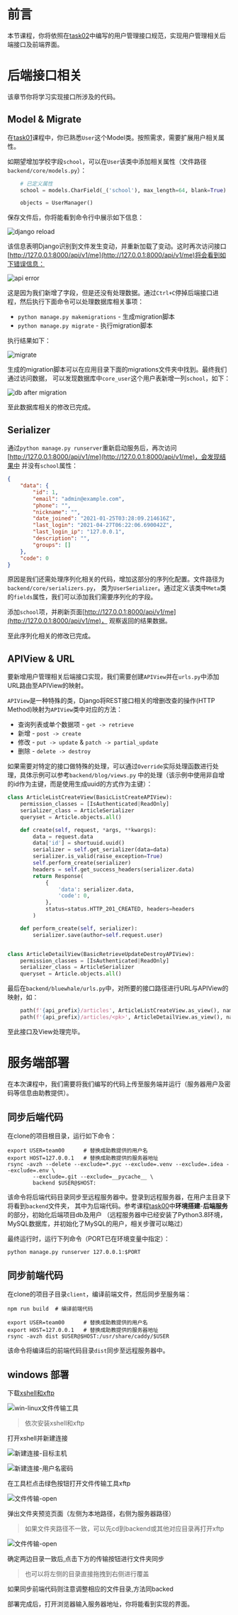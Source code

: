 # 前言

本节课程，你将依照在[task02](./task02.md)中编写的用户管理接口规范，实现用户管理相关后端接口及前端界面。

# 后端接口相关

该章节你将学习实现接口所涉及的代码。

## Model & Migrate

在[task01](./task01.md)课程中，你已熟悉`User`这个Model类。按照需求，需要扩展用户相关属性。

如期望增加学校字段`school`，可以在`User`该类中添加相关属性（文件路径`backend/core/models.py`）：

```python
    # 已定义属性
    school = models.CharField(_('school'), max_length=64, blank=True)

    objects = UserManager()
```

保存文件后，你将能看到命令行中展示如下信息：

![django reload](./images/task04-django-reload.png)

该信息表明Django识别到文件发生变动，并重新加载了变动。这时再次访问接口
[http://127.0.0.1:8000/api/v1/me](http://127.0.0.1:8000/api/v1/me)将会看到如下错误信息：

![api error](./images/task04-api-error.png)

这是因为我们新增了字段，但是还没有处理数据。通过`Ctrl+C`停掉后端接口进程，然后执行下面命令可以处理数据库相关事项：

* `python manage.py makemigrations` - 生成migration脚本
* `python manage.py migrate` - 执行migration脚本

执行结果如下：

![migrate](./images/task04-migrate.png)

生成的migration脚本可以在应用目录下面的migrations文件夹中找到。最终我们通过访问数据，
可以发现数据库中`core_user`这个用户表新增一列`school`，如下：

![db after migration](./images/task04-db-after-migration.png)

至此数据库相关的修改已完成。

## Serializer

通过`python manage.py runserver`重新启动服务后，再次访问
[http://127.0.0.1:8000/api/v1/me](http://127.0.0.1:8000/api/v1/me)，会发现结果中
并没有`school`属性：

```json
{
    "data": {
        "id": 1,
        "email": "admin@example.com",
        "phone": "",
        "nickname": "",
        "date_joined": "2021-01-25T03:28:09.214616Z",
        "last_login": "2021-04-27T06:22:06.690042Z",
        "last_login_ip": "127.0.0.1",
        "description": "",
        "groups": []
    },
    "code": 0
}
```

原因是我们还需处理序列化相关的代码，增加这部分的序列化配置。文件路径为`backend/core/serializers.py`，
类为`UserSerializer`。通过定义该类中`Meta`类的`fields`属性，我们可以添加我们需要序列化的字段。

添加`school`项，并刷新页面[http://127.0.0.1:8000/api/v1/me](http://127.0.0.1:8000/api/v1/me)，
观察返回的结果数据。

至此序列化相关的修改已完成。

## APIView & URL

要新增用户管理相关后端接口实现，我们需要创建`APIView`并在`urls.py`中添加URL路由至APIView的映射。

`APIView`是一种特殊的类，Django将REST接口相关的增删改查的操作(HTTP Method)映射为`APIView`类中对应的方法：
* 查询列表或单个数据项 - `get -> retrieve`
* 新增 - `post -> create`
* 修改 - `put -> update` & `patch -> partial_update`
* 删除 - `delete -> destroy`

如果需要对特定的接口做特殊的处理，可以通过`Override`实际处理函数进行处理，具体示例可以参考`backend/blog/views.py`
中的处理（该示例中使用非自增的id作为主键，而是使用生成uuid的方式作为主键）：

```python
class ArticleListCreateView(BasicListCreateAPIView):
    permission_classes = [IsAuthenticated|ReadOnly]
    serializer_class = ArticleSerializer
    queryset = Article.objects.all()

    def create(self, request, *args, **kwargs):
        data = request.data
        data['id'] = shortuuid.uuid()
        serializer = self.get_serializer(data=data)
        serializer.is_valid(raise_exception=True)
        self.perform_create(serializer)
        headers = self.get_success_headers(serializer.data)
        return Response(
            {
                'data': serializer.data,
                'code': 0,
            },
            status=status.HTTP_201_CREATED, headers=headers
        )

    def perform_create(self, serializer):
        serializer.save(author=self.request.user)


class ArticleDetailView(BasicRetrieveUpdateDestroyAPIView):
    permission_classes = [IsAuthenticated|ReadOnly]
    serializer_class = ArticleSerializer
    queryset = Article.objects.all()
```

最后在`backend/bluewhale/urls.py`中，对所要的接口路径进行URL与APIView的映射，如：

```python
    path(f'{api_prefix}/articles', ArticleListCreateView.as_view(), name='articles'),
    path(f'{api_prefix}/articles/<pk>', ArticleDetailView.as_view(), name='article'),
```

至此接口及View处理完毕。

# 服务端部署

在本次课程中，我们需要将我们编写的代码上传至服务端并运行（服务器用户及密码等信息由助教提供）。

## 同步后端代码

在clone的项目根目录，运行如下命令：

```shell
export USER=team00      # 替换成助教提供的用户名
export HOST=127.0.0.1   # 替换成助教提供的服务器地址
rsync -avzh --delete --exclude=*.pyc --exclude=.venv --exclude=.idea --exclude=.env \
        --exclude=.git --exclude=__pycache__ \
        backend $USER@$HOST:
```

该命令将后端代码目录同步至远程服务器中。登录到远程服务器，在用户主目录下将看到`backend`文件夹，
其中为后端代码。参考课程[task00](./task00.md)中**环境搭建**-**后端服务**的部分，初始化后端项目db及用户
（远程服务器中已经安装了Python3.8环境，MySQL数据库，并初始化了MySQL的用户，相关步骤可以略过）

最终运行时，运行下列命令（PORT已在环境变量中指定）：

```shell
python manage.py runserver 127.0.0.1:$PORT
```

## 同步前端代码

在clone的项目子目录`client`，编译前端文件，然后同步至服务端：

```shell
npm run build  # 编译前端代码

export USER=team00      # 替换成助教提供的用户名
export HOST=127.0.0.1   # 替换成助教提供的服务器地址
rsync -avzh dist $USER@$HOST:/usr/share/caddy/$USER
```

该命令将编译后的前端代码目录`dist`同步至远程服务器中。
## windows 部署
下载[xshell和xftp](https://www.netsarang.com/en/free-for-home-school/)

![win-linux文件传输工具](./images/task04-deploy-win-tools.png)

>依次安装xshell和xftp

打开xshell并新建连接

![新建连接-目标主机](./images/task04-deploy-win-connect01.png)

![新建连接-用户名密码](./images/task04-deploy-win-connect02.png)

在工具栏点击绿色按钮打开文件传输工具xftp

![文件传输-open](./images/task04-deploy-win-xftp-openning.png)

弹出文件夹预览页面（左侧为本地路径，右侧为服务器路径）

> 如果文件夹路径不一致，可以先cd到backend或其他对应目录再打开xftp

![文件传输-open](./images/task04-deploy-win-xftp-sync01.png)

确定两边目录一致后,点击下方的传输按钮进行文件夹同步

>也可以将左侧的目录直接拖拽到右侧进行覆盖

如果同步前端代码则注意调整相应的文件目录,方法同backed

部署完成后，打开浏览器输入服务器地址，你将能看到实现的界面。
